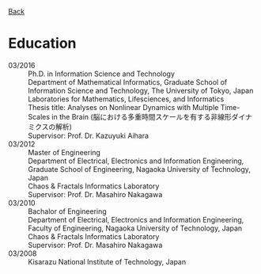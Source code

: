 [Back](index.md) 

# Education

<dl>
<dt>03/2016</dt>
<dd>Ph.D. in Information Science and Technology</br>
    Department of Mathematical Informatics, Graduate School of Information Science and Technology, The University of Tokyo, Japan</br>
    Laboratories for Mathematics, Lifesciences, and Informatics</br>
    Thesis title: Analyses on Nonlinear Dynamics with Multiple Time-Scales in the Brain (脳における多重時間スケールを有する非線形ダイナミクスの解析)</br>
    Supervisor: Prof. Dr. Kazuyuki Aihara</dd>
<dt>03/2012</dt>
<dd>Master of Engineering</br>
    Department of Electrical, Electronics and Information Engineering, Graduate School of Engineering, Nagaoka University of Technology, Japan</br>
    Chaos & Fractals Informatics Laboratory</br>
    Supervisor: Prof. Dr. Masahiro Nakagawa</dd></dd>
<dt>03/2010</dt>
<dd>Bachalor of Engineering</br>
    Department of Electrical, Electronics and Information Engineering, Faculty of Engineering, Nagaoka University of Technology, Japan</br>
    Chaos & Fractals Informatics Laboratory</br>
    Supervisor: Prof. Dr. Masahiro Nakagawa</dd></dd>
<dt>03/2008</dt>
<dd>Kisarazu National Institute of Technology, Japan</dd>
</dl>
